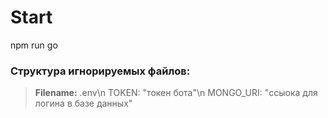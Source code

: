 # Start
npm run go

### Структура игнорируемых файлов:
> **Filename:** .env\n
> TOKEN: "токен бота"\n
> MONGO_URI: "ссыока для логина в базе данных"
